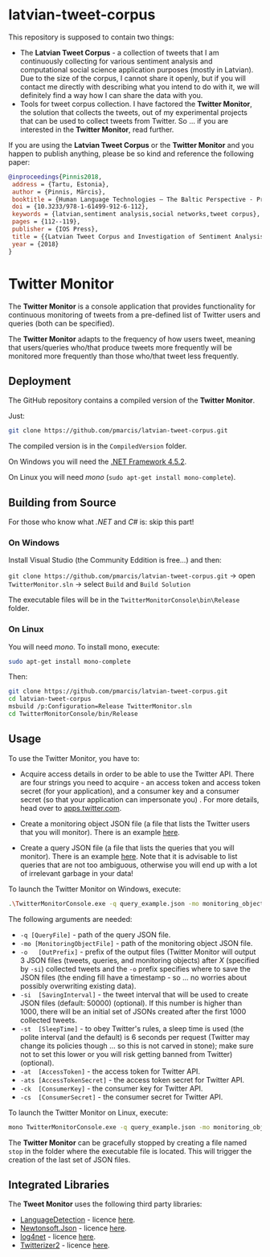 # latvian-tweet-corpus

This repository is supposed to contain two things:

* The **Latvian Tweet Corpus** - a collection of tweets that I am continuously collecting for various sentiment analysis and computational social science application purposes (mostly in Latvian). Due to the size of the corpus, I cannot share it openly, but if you will contact me directly with describing what you intend to do with it, we will definitely find a way how I can share the data with you.
* Tools for tweet corpus collection. I have factored the **Twitter Monitor**, the solution that collects the tweets, out of my experimental projects that can be used to collect tweets from Twitter. So ... if you are interested in the **Twitter Monitor**, read further.

If you are using the **Latvian Tweet Corpus** or the **Twitter Monitor** and you happen to publish anything, please be so kind and reference the following paper:

```bibtex
@inproceedings{Pinnis2018,
 address = {Tartu, Estonia},
 author = {Pinnis, Mārcis},
 booktitle = {Human Language Technologies – The Baltic Perspective - Proceedings of the Seventh International Conference Baltic HLT 2018},
 doi = {10.3233/978-1-61499-912-6-112},
 keywords = {latvian,sentiment analysis,social networks,tweet corpus},
 pages = {112--119},
 publisher = {IOS Press},
 title = {{Latvian Tweet Corpus and Investigation of Sentiment Analysis for Latvian}},
 year = {2018}
}
```

# Twitter Monitor

The **Twitter Monitor** is a console application that provides functionality for continuous monitoring of tweets from a pre-defined list of Twitter users and queries (both can be specified).

The **Twitter Monitor** adapts to the frequency of how users tweet, meaning that users/queries who/that produce tweets more frequently will be monitored more frequently than those who/that tweet less frequently.

## Deployment

The GitHub repository contains a compiled version of the **Twitter Monitor**.

Just:

```bash
git clone https://github.com/pmarcis/latvian-tweet-corpus.git
```

The compiled version is in the `CompiledVersion` folder.

On Windows you will need the [.NET Framework 4.5.2](https://www.microsoft.com/net/download/dotnet-framework-runtime/net452).

On Linux you will need _mono_ (`sudo apt-get install mono-complete`).

## Building from Source

For those who know what _.NET_ and _C#_ is: skip this part!

### On Windows

Install Visual Studio (the Community Eddition is free...) and then:

`git clone https://github.com/pmarcis/latvian-tweet-corpus.git` -> open `TwitterMonitor.sln` -> select `Build` and `Build Solution`

The executable files will be in the `TwitterMonitorConsole\bin\Release` folder.

### On Linux

You will need _mono_. To install mono, execute:

```bash
sudo apt-get install mono-complete
```

Then:

```bash
git clone https://github.com/pmarcis/latvian-tweet-corpus.git
cd latvian-tweet-corpus
msbuild /p:Configuration=Release TwitterMonitor.sln
cd TwitterMonitorConsole/bin/Release
```

## Usage

To use the Twitter Monitor, you have to:

* Acquire access details in order to be able to use the Twitter API. There are four strings you need to acquire - an access token and access token secret (for your application), and a consumer key and a consumer secret (so that your application can impersonate you) . For more details, head over to [apps.twitter.com](https://apps.twitter.com).

* Create a monitoring object JSON file (a file that lists the Twitter users that you will monitor). There is an example [here](TwitterMonitorConsole/monitoring_object_example.json).

* Create a query JSON file (a file that lists the queries that you will monitor). There is an example [here](TwitterMonitorConsole/query_example.json). Note that it is advisable to list queries that are not too ambiguous, otherwise you will end up with a lot of irrelevant garbage in your data!

To launch the Twitter Monitor on Windows, execute:

```bash
.\TwitterMonitorConsole.exe -q query_example.json -mo monitoring_object_example.json -o tweets -si 50000 -st 6 -at [AccessToken] -ats [AccesstokenSecret] -ck [ConsumerKey] -cs [ConsumerSecret]
```

The following arguments are needed:

* `-q [QueryFile]` - path of the query JSON file.
* `-mo [MonitoringObjectFile]` - path of the monitoring object JSON file.
* `-o   [OutPrefix]` - prefix of the output files (Twitter Monitor will output 3 JSON files (tweets, queries, and monitoring objects) after _X_ (specified by `-si`) collected tweets and the `-o` prefix specifies where to save the JSON files (the ending fill have a timestamp - so ... no worries about possibly overwriting existing data).
* `-si  [SavingInterval]` - the tweet interval that will be used to create JSON files (default: 50000) (optional). If this number is higher than 1000, there will be an initial set of JSONs created after the first 1000 collected tweets.
* `-st  [SleepTime]` - to obey Twitter's rules, a sleep time is used (the polite interval (and the default) is 6 seconds per request (Twitter may change its policies though ... so this is not carved in stone); make sure not to set this lower or you will risk getting banned from Twitter) (optional).
* `-at  [AccessToken]` - the access token for Twitter API.
* `-ats [AccessTokenSecret]` - the access token secret for Twitter API.
* `-ck  [ConsumerKey]` - the consumer key for Twitter API.
* `-cs  [ConsumerSecret]` - the consumer secret for Twitter API.

To launch the Twitter Monitor on Linux, execute:

```bash
mono TwitterMonitorConsole.exe -q query_example.json -mo monitoring_object_example.json -o tweets -si 50000 -st 6 -at [AccessToken] -ats [AccesstokenSecret] -ck [ConsumerKey] -cs [ConsumerSecret]
```

The **Twitter Monitor** can be gracefully stopped by creating a file named `stop` in the folder where the executable file is located. This will trigger the creation of the last set of JSON files.

## Integrated Libraries

The **Tweet Monitor** uses the following third party libraries:

* [LanguageDetection](https://github.com/pdonald/language-detection) - licence [here](DLLs/LanguageDetection.license.txt).
* [Newtonsoft.Json](https://github.com/JamesNK/Newtonsoft.Json) - licence [here](DLLs/Newtonsoft.Json.license.md).
* [log4net](https://logging.apache.org/log4net/) - licence [here](DLLs/log4net.license.txt).
* [Twitterizer2](https://github.com/Twitterizer/Twitterizer) - licence [here](DLLs/Twitterizer2.license.txt).
